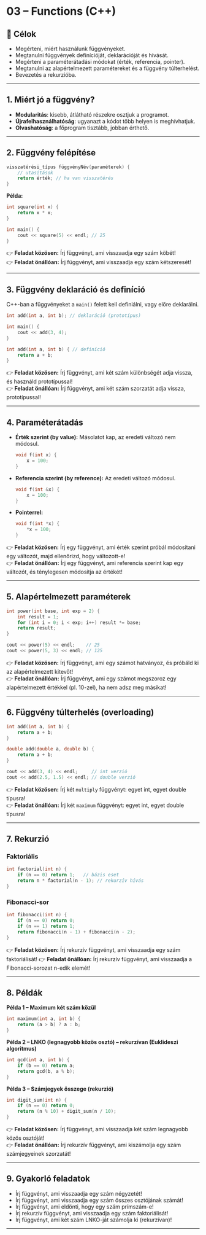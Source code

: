 # 03 – Functions (C++)

## 🎯 Célok

- Megérteni, miért használunk függvényeket.
- Megtanulni függvények definícióját, deklarációját és hívását.
- Megérteni a paraméterátadási módokat (érték, referencia, pointer).
- Megtanulni az alapértelmezett paramétereket és a függvény túlterhelést.
- Bevezetés a rekurzióba.

---

## 1. Miért jó a függvény?

- **Modularitás**: kisebb, átlátható részekre osztjuk a programot.
- **Újrafelhasználhatóság**: ugyanazt a kódot több helyen is meghívhatjuk.
- **Olvashatóság**: a főprogram tisztább, jobban érthető.

---

## 2. Függvény felépítése

```cpp
visszatérési_típus függvényNév(paraméterek) {
    // utasítások
    return érték; // ha van visszatérés
}
```

**Példa:**
```cpp
int square(int x) {
    return x * x;
}

int main() {
    cout << square(5) << endl; // 25
}
```

👉 **Feladat közösen:** Írj függvényt, ami visszaadja egy szám köbét!  
👉 **Feladat önállóan:** Írj függvényt, ami visszaadja egy szám kétszeresét!

---

## 3. Függvény deklaráció és definíció

C++-ban a függvényeket a `main()` felett kell definiálni, vagy előre deklarálni.

```cpp
int add(int a, int b); // deklaráció (prototípus)

int main() {
    cout << add(3, 4);
}

int add(int a, int b) { // definíció
    return a + b;
}
```

👉 **Feladat közösen:** Írj függvényt, ami két szám különbségét adja vissza, és használd prototípussal!  
👉 **Feladat önállóan:** Írj függvényt, ami két szám szorzatát adja vissza, prototípussal!

---

## 4. Paraméterátadás

- **Érték szerint (by value):** Másolatot kap, az eredeti változó nem módosul.
    ```cpp
    void f(int x) {
        x = 100;
    }
    ```

- **Referencia szerint (by reference):** Az eredeti változó módosul.
    ```cpp
    void f(int &x) {
        x = 100;
    }
    ```

- **Pointerrel:**
    ```cpp
    void f(int *x) {
        *x = 100;
    }
    ```

👉 **Feladat közösen:** Írj egy függvényt, ami érték szerint próbál módosítani egy változót, majd ellenőrizd, hogy változott-e!  
👉 **Feladat önállóan:** Írj egy függvényt, ami referencia szerint kap egy változót, és ténylegesen módosítja az értékét!

---

## 5. Alapértelmezett paraméterek

```cpp
int power(int base, int exp = 2) {
    int result = 1;
    for (int i = 0; i < exp; i++) result *= base;
    return result;
}

cout << power(5) << endl;    // 25
cout << power(5, 3) << endl; // 125
```

👉 **Feladat közösen:** Írj függvényt, ami egy számot hatványoz, és próbáld ki az alapértelmezett kitevőt!  
👉 **Feladat önállóan:** Írj függvényt, ami egy számot megszoroz egy alapértelmezett értékkel (pl. 10-zel), ha nem adsz meg másikat!

---

## 6. Függvény túlterhelés (overloading)

```cpp
int add(int a, int b) {
    return a + b;
}

double add(double a, double b) {
    return a + b;
}

cout << add(3, 4) << endl;     // int verzió
cout << add(2.5, 1.5) << endl; // double verzió
```

👉 **Feladat közösen:** Írj két `multiply` függvényt: egyet int, egyet double típusra!  
👉 **Feladat önállóan:** Írj két `maximum` függvényt: egyet int, egyet double típusra!

---

## 7. Rekurzió

### Faktoriális
```cpp
int factorial(int n) {
    if (n == 0) return 1;   // bázis eset
    return n * factorial(n - 1); // rekurzív hívás
}
```

### Fibonacci-sor
```cpp
int fibonacci(int n) {
    if (n == 0) return 0;
    if (n == 1) return 1;
    return fibonacci(n - 1) + fibonacci(n - 2);
}
```

👉 **Feladat közösen:** Írj rekurzív függvényt, ami visszaadja egy szám faktoriálisát!
👉 **Feladat önállóan:** Írj rekurzív függvényt, ami visszaadja a Fibonacci-sorozat n-edik elemét!

---

## 8. Példák

**Példa 1 – Maximum két szám közül**
```cpp
int maximum(int a, int b) {
    return (a > b) ? a : b;
}
```

**Példa 2 – LNKO (legnagyobb közös osztó) – rekurzívan (Euklideszi algoritmus)**
```cpp
int gcd(int a, int b) {
    if (b == 0) return a;
    return gcd(b, a % b);
}
```

**Példa 3 – Számjegyek összege (rekurzió)**
```cpp
int digit_sum(int n) {
    if (n == 0) return 0;
    return (n % 10) + digit_sum(n / 10);
}
```

👉 **Feladat közösen:** Írj függvényt, ami visszaadja két szám legnagyobb közös osztóját!  
👉 **Feladat önállóan:** Írj rekurzív függvényt, ami kiszámolja egy szám számjegyeinek szorzatát!

---

## 9. Gyakorló feladatok

- Írj függvényt, ami visszaadja egy szám négyzetét!
- Írj függvényt, ami visszaadja egy szám összes osztójának számát!
- Írj függvényt, ami eldönti, hogy egy szám prímszám-e!
- Írj rekurzív függvényt, ami visszaadja egy szám faktoriálisát!
- Írj függvényt, ami két szám LNKO-ját számolja ki (rekurzívan)!

---

